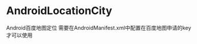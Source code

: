 # AndroidLocationCity
Android百度地图定位
需要在AndroidManifest.xml中配置在百度地图申请的key才可以使用<!-- meta-data需要写在application中baiduMap -->
 <meta-data
   android:name="com.baidu.lbsapi.API_KEY"
   android:value="此处填写申请的key" />
